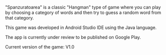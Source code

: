 "Spanzuratoarea" is a classic "Hangman" type of game where you can play by choosing a category of words and then try to guess a random word from that category.

This game was developed in Android Studio IDE using the Java language.

The app is currently under review to be published on Google Play.

Current version of the game: V1.0
